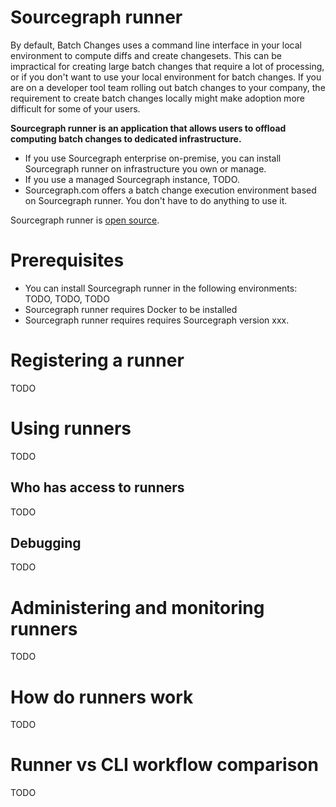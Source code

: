 # Sourcegraph runner

By default, Batch Changes uses a command line interface in your local environment to compute diffs and create changesets. This can be impractical for creating large batch changes that require a lot of processing, or if you don't want to use your local environment for batch changes. If you are on a developer tool team rolling out batch changes to your company, the requirement to create batch changes locally might make adoption more difficult for some of your users.

**Sourcegraph runner is an application that allows users to offload computing batch changes to dedicated infrastructure.**

- If you use Sourcegraph enterprise on-premise, you can install Sourcegraph runner on infrastructure you own or manage.
- If you use a managed Sourcegraph instance, TODO.
- Sourcegraph.com offers a batch change execution environment based on Sourcegraph runner. You don't have to do anything to use it.

Sourcegraph runner is [open source](TODO).

# Prerequisites

- You can install Sourcegraph runner in the following environments: TODO, TODO, TODO
- Sourcegraph runner requires Docker to be installed
- Sourcegraph runner requires requires Sourcegraph version xxx.


# Registering a runner

TODO

# Using runners

TODO

## Who has access to runners

TODO

## Debugging

TODO

# Administering and monitoring runners

TODO

# How do runners work

TODO

# Runner vs CLI workflow comparison

TODO
